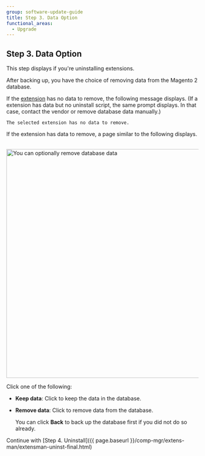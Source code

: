 ```yaml
---
group: software-update-guide
title: Step 3. Data Option
functional_areas:
  - Upgrade
---
```


## Step 3. Data Option

This step displays if you're uninstalling extensions.

After backing up, you have the choice of removing data from the Magento 2 database.

If the [extension](https://glossary.magento.com/extension) has no data to remove, the following message displays. (If a extension has data but no uninstall script, the same prompt displays. In that case, contact the vendor or remove database data manually.)

```terminal
The selected extension has no data to remove.
```

If the extension has data to remove, a page similar to the following displays.

&nbsp;&nbsp;&nbsp;&nbsp;&nbsp;&nbsp;<img src="{{ site.baseurl }}/common/images/cman_uninstall-data.png" width="600px" alt="You can optionally remove database data">

Click one of the following:

* **Keep data**: Click to keep the data in the database.
* **Remove data**: Click to remove data from the database.

   You can click **Back** to back up the database first if you did not do so already.

Continue with [Step 4. Uninstall]({{ page.baseurl }}/comp-mgr/extens-man/extensman-uninst-final.html)
